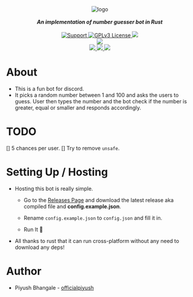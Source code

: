 <div align="center">
    <img src="https://i.imgur.com/MV30Fdg.png" alt="logo" align="center">
    <br>
    <br>
    <strong><i>An implementation of number guesser bot in Rust</i></strong>
    <br>
    <br>
    <a href="https://discord.gg/hzD72GE">
    <img src="https://img.shields.io/discord/543812119397924886.svg?style=for-the-badge&colorB=7289DA" alt="Support">
  </a> 

  <a href="https://github.com/officialpiyush/number-guesser-bot/blob/master/LICENSE">
    <img src="https://img.shields.io/github/license/officialpiyush/number-guesser-bot.svg?style=for-the-badge" alt="GPLv3 License">
  </a>
<a href="https://travis-ci.com/officialpiyush/number-guesser-bot">
<img src="https://img.shields.io/travis/com/officialpiyush/number-guesser-bot.svg?style=for-the-badge">
</a>
<br>
<a href="https://github.com/officialpiyush/number-guesser-bot">
<img src="https://img.shields.io/codacy/grade/69df194af89f43b2b1586356be8f4598?style=for-the-badge">
</a>
<br>
<a href="https://github.com/officialpiyush/number-guesser-bot">
<img src="https://img.shields.io/github/languages/top/officialpiyush/number-guesser-bot.svg?style=for-the-badge">
</a>
<a href="https://github.com/officialpiyush/number-guesser-bot/issues">
<img src="https://img.shields.io/github/issues/officialpiyush/number-guesser-bot.svg?style=for-the-badge">
</a>
<a href="https://github.com/officialpiyush/number-guesser-bot/pulls">
<img src="https://img.shields.io/github/issues-pr/officialpiyush/number-guesser-bot.svg?style=for-the-badge">
</a>
</div>

# About

* This is a fun bot for discord.
* It picks a random number between 1 and 100 and asks the users to guess. User then types the number and the bot check if the number is greater, equal or smaller and responds accordingly.


# TODO

[] 5 chances per user.
[] Try to remove `unsafe`.


# Setting Up / Hosting

* Hosting this bot is really simple.
    * Go to the [Releases Page](https://github.com/officialpiyush/number-guesser-bot/releases) and download the latest release aka compiled file and **config.example.json**.

    * Rename `config.example.json` to `config.json` and fill it in.

    * Run It :tada:

* All thanks to rust that it can run cross-platform without any need to download any deps!


# Author

* Piyush Bhangale - [officialpiyush](https://github.com/officialpiyush)
